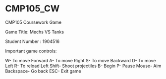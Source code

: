 # CMP105_CW
CMP105 Coursework Game

Game Title: Mechs VS Tanks

Student Number : 1904516

Important game controls: 

W- To move Forward
A- To move Right
S- To move Backward
D- To move Left
R- To reload
Left Shift- Shoot projectiles
B- Begin
P- Pause
Mouse- Aim
Backspace- Go back
ESC- Exit game



